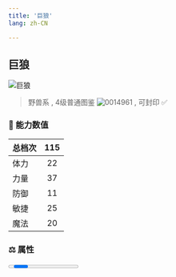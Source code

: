 ```yaml
---
title: '巨狼'
lang: zh-CN

---
```


<RouterBack />

## 巨狼

![巨狼](https://user-images.githubusercontent.com/78347270/115937628-61c09d80-a4d3-11eb-8313-3a6ab2d00c14.gif) 

> 野兽系 , 4级普通图鉴 ![0014961](https://user-images.githubusercontent.com/78347270/115963859-4ea5e000-a55c-11eb-84e2-5fee99d1fbb6.gif) , 可封印 ✅ 


### 💪 能力数值

| 总档次       | 115            |
| :----------- |:-------------:|
| 体力      | 22   <Stars :number="2" />  |
| 力量      | 37   <Stars :number="3.5" />  |
| 防御      | 11  <Stars :number="1" />  | 
| 敏捷      | 25  <Stars :number="2.5" />  | 
| 魔法      | 20  <Stars :number="2" />   | 


### ⚖️ 属性

<Progress earth :number="6" />

<Progress water :number="3" />

<Progress fire :number="0" />

<Progress wind :number="0" />

### ✨ 技能栏 <Strong>7个</Strong>

- 攻击
- 防御

### 👶 1级出现点

- 无



